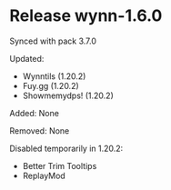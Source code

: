 # Release wynn-1.6.0

Synced with pack 3.7.0

Updated:
- Wynntils (1.20.2)
- Fuy.gg (1.20.2)
- Showmemydps! (1.20.2)

Added:
None

Removed:
None

Disabled temporarily in 1.20.2:
- Better Trim Tooltips
- ReplayMod
